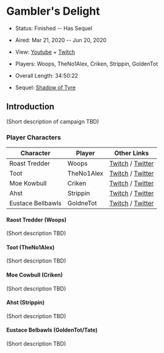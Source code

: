 # Gambler's Delight

* Status: Finished -- Has Sequel
* Aired: Mar 21, 2020 -- Jun 20, 2020
* View: [Youtube](https://www.youtube.com/watch?v=Qphb0XAAFl0&list=PLfASEnzB7i1Yn4fo2mJSfY9TzQZ14qmYl) + [Twitch](https://www.twitch.tv/collections/rf-K6mtCCxbC7g)
* Players: Woops, TheNo1Alex, Criken, Strippin, GoldenTot
* Overall Length: 34:50:22

* Sequel: [Shadow of Tyre](../20%20-%20Shadow%20of%20Tyre)

## Introduction

(Short description of campaign TBD)

### Player Characters

|**Character**| **Player**|**Other Links**|
| ------ | ------ | ------ |
|Roast Tredder| Woops|[Twitch](https://www.twitch.tv/woops) / [Twitter](https://twitter.com/woops/)|
|Toot| TheNo1Alex |[Twitch](https://www.twitch.tv/theno1alex) / [Twitter](https://twitter.com/theno1alex)|
|Moe Kowbull| Criken |[Twitch](https://www.twitch.tv/criken) / [Twitter](https://twitter.com/CrikMaster)|
|Ahst| Strippin |[Twitch](https://www.twitch.tv/strippin) / [Twitter](https://twitter.com/Strippin/)|
|Eustace Bellbawls| GoldneTot|[Twitch](https://www.twitch.tv/goldentot) / [Twitter](https://twitter.com/goldentot)|

#### Raost Tredder (Woops)

(Short description TBD)

#### Toot (TheNo1Alex)

(Short description TBD)

#### Moe Cowbull (Criken)

(Short description TBD)

#### Ahst (Strippin)

(Short description TBD)

#### Eustace Belbawls (GoldenTot/Tate)

(Short description TBD)
